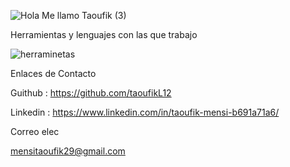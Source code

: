 ![Hola Me llamo Taoufik (3)](https://user-images.githubusercontent.com/104829600/211043289-9d5b9ac3-bb24-4d22-ba10-a477518ab688.png)


Herramientas y lenguajes con las que trabajo

![herraminetas](https://user-images.githubusercontent.com/104829600/209665494-8f031e6e-e172-4851-95f0-a27fdf1b28b8.jpg)

Enlaces de Contacto 

Guithub : https://github.com/taoufikL12

Linkedin : https://www.linkedin.com/in/taoufik-mensi-b691a71a6/

Correo  elec

mensitaoufik29@gmail.com
